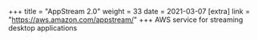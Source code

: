 +++
title = "AppStream 2.0"
weight = 33
date = 2021-03-07
[extra]
link = "https://aws.amazon.com/appstream/"
+++
AWS service for streaming desktop applications

